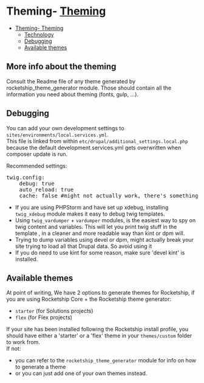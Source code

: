 # Theming- [Theming](#theming)

- [Theming- Theming](#theming--theming)
    - [Technology](#technology)
    - [Debugging](#debugging)
    - [Available themes](#available-themes)

## More info about the  theming

Consult the Readme file of any theme generated by rocketship_theme_generator module. Those should contain all the information you need about theming (fonts, gulp, …).

## Debugging

You can add your own development settings to `sites/environments/local.services.yml`.  
This file is linked from within `etc/drupal/additional_settings.local.php` 
because the default development.services.yml gets overwritten when composer 
update is run.

Recommended settings:

<pre>twig.config:
    debug: true
    auto_reload: true
    cache: false #might not actually work, there's something funky with cache and twig
</pre>

- If you are using PHPStorm and have set up xdebug, installing `twig_xdebug` 
module makes it easy to debug twig templates.
- Using `twig_vardumper` + `vardumper` modules, is the easiest way to spy on 
twig content and variables. This will let you print twig stuff in the template
, in a cleaner and more readable way than kint or dpm will.  
- Trying to dump variables using devel or dpm, might actually break your site 
trying to load all that Drupal data. So avoid using it
- If you do need to use kint for some reason, make sure 'devel kint' is 
installed.

## Available themes

At point of writing, We have 2 options to generate themes for Rocketship, if you are using Rocketship Core + the Rocketship theme generator:
- `starter` (for Solutions projects)
- `flex` (for Flex projects)

If your site has been installed following the Rocketship install profile, you should have either a 'starter' or a 'flex' theme in your `themes/custom` folder to work from.  
If not:
- you can refer to the `rocketship_theme_generator` module for info on how to generate a theme
- or you can just add one of your own themes instead.
